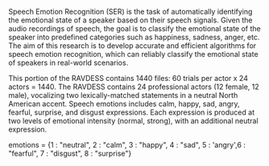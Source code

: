 Speech Emotion Recognition (SER) is the task of automatically identifying the emotional state of a speaker based on their speech signals. Given the audio recordings of speech, the goal is to classify the emotional state of the speaker into predefined categories such as happiness, sadness, anger, etc. The aim of this research is to develop accurate and efficient algorithms for speech emotion recognition, which can reliably classify the emotional state of speakers in real-world scenarios.

This portion of the RAVDESS contains 1440 files: 60 trials per actor x 24 actors = 1440. The RAVDESS contains 24 professional actors (12 female, 12 male), vocalizing two lexically-matched statements in a neutral North American accent. Speech emotions includes calm, happy, sad, angry, fearful, surprise, and disgust expressions. Each expression is produced at two levels of emotional intensity (normal, strong), with an additional neutral expression.

emotions = {1 : "neutral", 2 : "calm", 3 : "happy", 4 : "sad", 5 : 'angry',6 : "fearful", 7 : "disgust", 8 : "surprise"}
